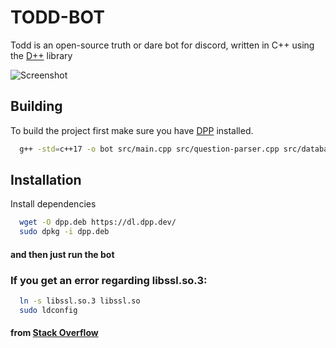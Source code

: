
# TODD-BOT

Todd is an open-source truth or dare bot for discord, written in C++ using the [D++](https://github.com/brainboxdotcc/DPP) library


![Screenshot](https://i.ibb.co/KwjgYpz/IloveCpp.png)


## Building

To build the project first make sure you have [DPP](https://dpp.dev) installed.

```bash
  g++ -std=c++17 -o bot src/main.cpp src/question-parser.cpp src/database.cpp -ldpp -lsqlite3 
```
## Installation

Install dependencies

```bash
  wget -O dpp.deb https://dl.dpp.dev/
  sudo dpkg -i dpp.deb
```
#### and then just run the bot

### If you get an error regarding libssl.so.3:

```bash
  ln -s libssl.so.3 libssl.so
  sudo ldconfig
```

#### from [Stack Overflow](https://stackoverflow.com/questions/54124906/openssl-error-while-loading-shared-libraries-libssl-so-3)    
